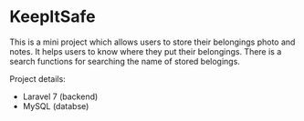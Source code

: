 # KeepItSafe
This is a mini project which allows users to store their belongings photo and notes. It helps users to know where they put their belongings. There is a search functions for searching the name of stored belogings.


Project details:
- Laravel 7 (backend)
- MySQL (databse)
